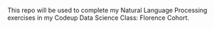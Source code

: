 This repo will be used to complete my Natural Language Processing exercises in my Codeup Data Science Class: Florence Cohort.